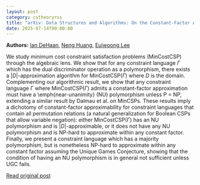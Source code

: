 ```yaml
---
layout: post
category: cstheoryrss
title: "arXiv: Data Structures and Algorithms: On the Constant-Factor Approximability of Minimum Cost Constraint"
date: 2025-07-14T00:00:00
---
```


**Authors:** [Ian DeHaan](https://dblp.uni-trier.de/search?q=Ian+DeHaan), [Neng Huang](https://dblp.uni-trier.de/search?q=Neng+Huang), [Euiwoong Lee](https://dblp.uni-trier.de/search?q=Euiwoong+Lee)

We study minimum cost constraint satisfaction problems (MinCostCSP) through
the algebraic lens. We show that for any constraint language $\Gamma$ which has
the dual discriminator operation as a polymorphism, there exists a
$|D|$-approximation algorithm for MinCostCSP$(\Gamma)$ where $D$ is the domain.
Complementing our algorithmic result, we show that any constraint language
$\Gamma$ where MinCostCSP$(\Gamma)$ admits a constant-factor approximation must
have a \emph{near-unanimity} (NU) polymorphism unless P = NP, extending a
similar result by Dalmau et al. on MinCSPs. These results imply a dichotomy of
constant-factor approximability for constraint languages that contain all
permutation relations (a natural generalization for Boolean CSPs that allow
variable negation): either MinCostCSP$(\Gamma)$ has an NU polymorphism and is
$|D|$-approximable, or it does not have any NU polymorphism and is NP-hard to
approximate within any constant factor. Finally, we present a constraint
language which has a majority polymorphism, but is nonetheless NP-hard to
approximate within any constant factor assuming the Unique Games Conjecture,
showing that the condition of having an NU polymorphism is in general not
sufficient unless UGC fails.

[Read original post](http://arxiv.org/abs/2507.08693v1)
